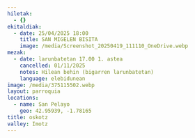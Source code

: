 ```yaml
---
hiletak:
  - {}
ekitaldiak:
  - date: 25/04/2025 18:00
    title: SAN MIGELEN BISITA
    image: /media/Screenshot_20250419_111110_OneDrive.webp
mezak:
  - date: larunbatetan 17.00 1. astea
    cancelled: 01/11/2025
    notes: Hilean behin (bigarren larunbatetan)
    language: elebidunean
image: /media/375115502.webp
layout: parroquia
locations:
  - name: San Pelayo
    geo: 42.95939, -1.78165
title: oskotz
valley: Imotz
---
```

